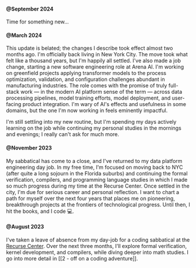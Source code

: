 #### @September 2024

Time for something new...

#### @March 2024

This update is belated; the changes I describe took effect almost two months ago. I'm officially back living in New York City. The move took what felt like a thousand years, but I'm happily all settled. I've also made a job change, starting a new software engineering role at Arena AI. I'm working on greenfield projects applying transformer models to the process optimization, validation, and configuration challenges abundant in manufacturing industries. The role comes with the promise of truly full-stack work — in the modern AI platform sense of the term — across data processing pipelines, model training efforts, model deployment, and user-facing product integration. I'm wary of AI's effects and usefulness in some domains, but the one I'm now working in feels eminently impactful.  

I'm still settling into my new routine, but I'm spending my days actively learning on the job while continuing my personal studies in the mornings and evenings; I really can't ask for much more.

#### @November 2023

My sabbatical has come to a close, and I've returned to my data platform engineering day job. In my free time, I'm focused on moving back to NYC (after quite a long sojourn in the Florida suburbs) and continuing the formal verification, compilers, and programming language studies in which I made so much progress during my time at the Recurse Center. Once settled in the city, I'm due for serious career and personal reflection. I want to chart a path for myself over the next four years that places me on pioneering, breakthrough projects at the frontiers of technological progress. Until then, I hit the books, and I code 💻. 

#### @August 2023

I've taken a leave of absence from my day-job for a coding sabbatical at the [Recurse Center](https://www.recurse.com). Over the next three months, I'll explore formal verification, kernel development, and compilers, while diving deeper into math studies. I go into more detail in [[2 - off on a coding adventure]].

